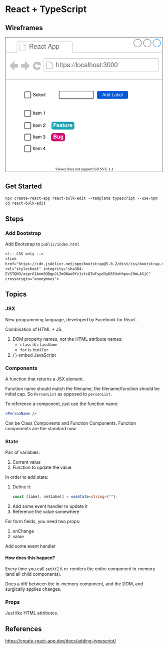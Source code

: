# React + TypeScript

## Wireframes

![](./wireframes.drawio.svg)

## Get Started

```
npx create-react-app react-bulk-edit --template typescript --use-npm
cd react-bulk-edit
```

## Steps

### Add Bootstrap

Add Bootstrap to `public/index.html`

```
<!-- CSS only -->
<link href="https://cdn.jsdelivr.net/npm/bootstrap@5.0.2/dist/css/bootstrap.min.css" rel="stylesheet" integrity="sha384-EVSTQN3/azprG1Anm3QDgpJLIm9Nao0Yz1ztcQTwFspd3yD65VohhpuuCOmLASjC" crossorigin="anonymous">
```

## Topics

### JSX

New programming language, developed by Facebook for React.

Combination of HTML + JS.

1. DOM property names, not the HTML attribute names:
    - `class` is `className`
    - `for` is `htmlFor`
1. `{}` embed JavaScript

### Components

A function that returns a JSX element.

Function name should match the filename, the filename/function should be initial cap.  So `PersonList` as opposed to `personList`.

To reference a component, just use the function name:

```jsx
<PersonName />
```

Can be Class Components and Function Components. Function components are the standard now.

### State

Pair of variables:

1. Current value
1. Function to update the value

In order to add state:

1. Define it:
    ```ts
    const [label, setLabel] = useState<string>("");
    ```
1. Add some event handler to update it
1. Reference the value somewhere

For form fields, you need two props:

1. onChange
1. value

Add some event handler

#### How does this happen?

Every time you call `setXYZ` it re-renders the entire component in-memory (and all child components).

Does a diff between the in-memory component, and the DOM, and surgically applies changes.

### Props

Just like HTML attributes.

## References

https://create-react-app.dev/docs/adding-typescript/
